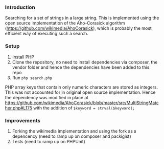### Introduction
Searching for a set of strings in a large string. This is implemented using the open source implementation of the Aho-Corasick algorithm (https://github.com/wikimedia/AhoCorasick), which is probably the most efficient way of executing such a search.

### Setup
1. Install PHP
2. Clone the repository, no need to install dependencies via composer, the vendor folder and hence the dependencies have been added to this repo
3. Run `php search.php`

PHP array keys that contain only numeric characters are stored as integers. This was not accounted for in original open source implementation. Hence the dependency was modified in place at https://github.com/wikimedia/AhoCorasick/blob/master/src/MultiStringMatcher.php#L175 with the addition of `$keyword = strval($keyword);`

### Improvements
1. Forking the wikimedia implementation and using the fork as a depencency (need to ramp up on composer and packigist)
2. Tests (need to ramp up on PHPUnit)
